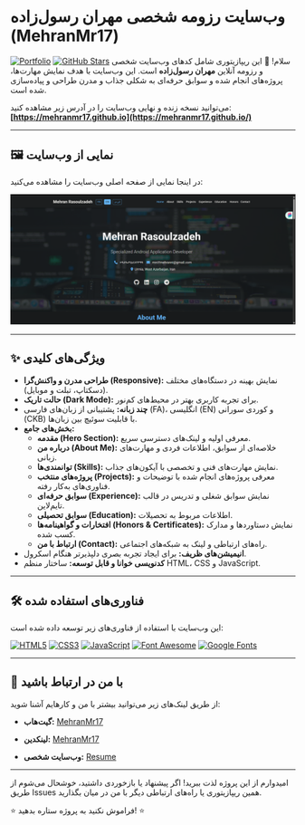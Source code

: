 # وب‌سایت رزومه شخصی مهران رسول‌زاده (MehranMr17)

[![Portfolio](https://img.shields.io/badge/Portfolio-View%20Online-blue?style=for-the-badge&logo=github)](https://mehranmr17.github.io/)
[![GitHub Stars](https://img.shields.io/github/stars/MehranMr17/MehranMr17.github.io?style=social)](https://github.com/MehranMr17/MehranMr17.github.io/stargazers) سلام! 👋 این ریپازیتوری شامل کدهای وب‌سایت شخصی و رزومه آنلاین **مهران رسول‌زاده** است. این وب‌سایت با هدف نمایش مهارت‌ها، پروژه‌های انجام شده و سوابق حرفه‌ای به شکلی جذاب و مدرن طراحی و پیاده‌سازی شده است.

می‌توانید نسخه زنده و نهایی وب‌سایت را در آدرس زیر مشاهده کنید:
**[https://mehranmr17.github.io](https://mehranmr17.github.io/)**

---

## 🖼️ نمایی از وب‌سایت

در اینجا نمایی از صفحه اصلی وب‌سایت را مشاهده می‌کنید:

<p align="center">
  <img src="screen.png" alt="نمای وب‌سایت رزومه مهران رسول‌زاده" width="700"/>
</p>

---

## ✨ ویژگی‌های کلیدی

* **طراحی مدرن و واکنش‌گرا (Responsive):** نمایش بهینه در دستگاه‌های مختلف (دسکتاپ، تبلت و موبایل).
* **حالت تاریک (Dark Mode):** برای تجربه کاربری بهتر در محیط‌های کم‌نور.
* **چند زبانه:** پشتیبانی از زبان‌های فارسی (FA)، انگلیسی (EN) و کوردی سورانی (CKB) با قابلیت سوئیچ بین زبان‌ها.
* **بخش‌های جامع:**
    * **مقدمه (Hero Section):** معرفی اولیه و لینک‌های دسترسی سریع.
    * **درباره من (About Me):** خلاصه‌ای از سوابق، اطلاعات فردی و مهارت‌های زبانی.
    * **توانمندی‌ها (Skills):** نمایش مهارت‌های فنی و تخصصی با آیکون‌های جذاب.
    * **پروژه‌های منتخب (Projects):** معرفی پروژه‌های انجام شده با توضیحات و فناوری‌های به‌کار رفته.
    * **سوابق حرفه‌ای (Experience):** نمایش سوابق شغلی و تدریس در قالب تایم‌لاین.
    * **سوابق تحصیلی (Education):** اطلاعات مربوط به تحصیلات.
    * **افتخارات و گواهینامه‌ها (Honors & Certificates):** نمایش دستاوردها و مدارک کسب شده.
    * **ارتباط با من (Contact):** راه‌های ارتباطی و لینک به شبکه‌های اجتماعی.
* **انیمیشن‌های ظریف:** برای ایجاد تجربه بصری دلپذیرتر هنگام اسکرول.
* **کدنویسی خوانا و قابل توسعه:** ساختار منظم HTML، CSS و JavaScript.

---

## 🛠️ فناوری‌های استفاده شده

این وب‌سایت با استفاده از فناوری‌های زیر توسعه داده شده است:

<p align="left">
  <a href="#"><img src="https://img.shields.io/badge/HTML5-%23E34F26.svg?style=for-the-badge&logo=html5&logoColor=white" alt="HTML5"/></a>
  <a href="#"><img src="https://img.shields.io/badge/CSS3-%231572B6.svg?style=for-the-badge&logo=css3&logoColor=white" alt="CSS3"/></a>
  <a href="#"><img src="https://img.shields.io/badge/JavaScript-%23F7DF1E.svg?style=for-the-badge&logo=javascript&logoColor=black" alt="JavaScript"/></a>
  <a href="#"><img src="https://img.shields.io/badge/Font%20Awesome-528DD7?style=for-the-badge&logo=fontawesome&logoColor=white" alt="Font Awesome"/></a>
  <a href="#"><img src="https://img.shields.io/badge/Google%20Fonts-4285F4?style=for-the-badge&logo=googlefonts&logoColor=white" alt="Google Fonts"/></a>
</p>

---


## 🔗 با من در ارتباط باشید

از طریق لینک‌های زیر می‌توانید بیشتر با من و کارهایم آشنا شوید:

* **گیت‌هاب:** [MehranMr17](https://github.com/MehranMr17)
* **لینکدین:** [MehranMr17](www.linkedin.com/in/mehranmr17)


* **وب‌سایت شخصی:** [Resume](https://mehranmr17.github.io)

---

امیدوارم از این پروژه لذت ببرید! اگر پیشنهاد یا بازخوردی داشتید، خوشحال می‌شوم از طریق Issues همین ریپازیتوری یا راه‌های ارتباطی دیگر با من در میان بگذارید.

⭐ فراموش نکنید به پروژه ستاره بدهید! ⭐
